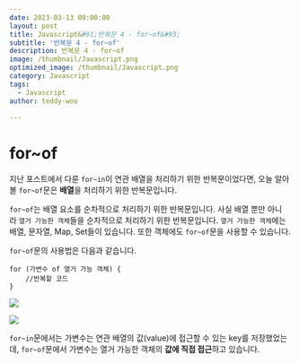 ```yaml
---
date: 2023-03-13 00:00:00
layout: post
title: Javascript&#91;반복문 4 - for~of&#93; 
subtitle: '반복문 4 - for~of'
description: 반복문 4 - for~of
image: /thumbnail/Javascript.png
optimized_image: /thumbnail/Javascript.png
category: Javascript
tags:
  - Javascript
author: teddy-woo

---
```


# for~of

지난 포스트에서 다룬 `for~in`이 연관 배열을 처리하기 위한 반복문이었다면, 오늘 알아볼 `for~of`문은 **배열**을 처리하기 위한 반복문입니다.

`for~of`는 배열 요소를 순차적으로 처리하기 위한 반복문입니다. 사실 배열 뿐만 아니라 `열거 가능한 객체`들을 순차적으로 처리하기 위한 반복문입니다. `열거 가능한 객체`에는 배열, 문자열, Map, Set들이 있습니다. 또한 객체에도 `for~of`문을 사용할 수 있습니다.

`for~of`문의 사용법은 다음과 같습니다.

```
for (가변수 of 열거 가능 객체) {
	//반복할 코드
}
```

![](https://velog.velcdn.com/images%2Fbami%2Fpost%2Fd205b05c-cb28-4a58-8d01-8bfdbf5a602b%2Fimage.png)

![](https://velog.velcdn.com/images%2Fbami%2Fpost%2Fed671b0e-783d-44a7-a6f3-4ca9d5c8f2cc%2Fimage.png)

`for~in`문에서는 가변수는 연관 배열의 값(value)에 접근할 수 있는 key를 저장했었는데, `for~of`문에서 가변수는 열거 가능한 객체의 **값에 직접 접근**하고 있습니다.